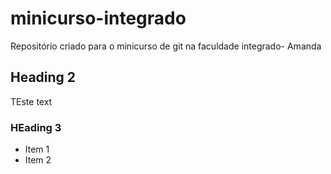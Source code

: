 # minicurso-integrado
Repositório criado para o minicurso de git na faculdade integrado- Amanda

## Heading 2

TEste text

### HEading 3

- Item 1
- Item 2